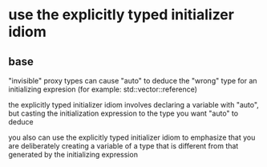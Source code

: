 use the explicitly typed initializer idiom
==========================================


base
----

"invisible" proxy types can cause "auto" to deduce
the "wrong" type for an initializing expresion
(for example: std::vector<bool>::reference)

the explicitly typed initializer idiom involves declaring
a variable with "auto", but casting the initialization expression
to the type you want "auto" to deduce

you also can use the explicitly typed initializer idiom 
to emphasize that you are deliberately creating a variable
of a type that is different from that generated 
by the initializing expression
